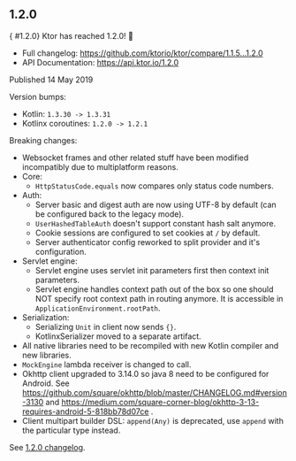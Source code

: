 [//]: # (title: 1.2.0)
[//]: # (caption: Migrating 1.1.5 → 1.2.0)
[//]: # (category: quickstart)

## 1.2.0
{ #1.2.0}
Ktor has reached 1.2.0! 🎉

* Full changelog: <https://github.com/ktorio/ktor/compare/1.1.5...1.2.0>
* API Documentation: <https://api.ktor.io/1.2.0>

Published 14 May 2019

Version bumps:
* Kotlin: `1.3.30 -> 1.3.31`
* Kotlinx coroutines: `1.2.0 -> 1.2.1`

Breaking changes:
* Websocket frames and other related stuff have been modified incompatibly due to multiplatform reasons.
* Core:
    * `HttpStatusCode.equals` now compares only status code numbers.
* Auth:
    * Server basic and digest auth are now using UTF-8 by default (can be configured back to the legacy mode).
    * `UserHashedTableAuth` doesn't support constant hash salt anymore.
    * Cookie sessions are configured to set cookies at `/` by default.
    * Server authenticator config reworked to split provider and it's configuration.
* Servlet engine:
    * Servlet engine uses servlet init parameters first then context init parameters.
    * Servlet engine handles context path out of the box so one should NOT specify root context path in routing anymore. It is accessible in `ApplicationEnvironment.rootPath`.
* Serialization:
    * Serializing `Unit` in client now sends `{}`.
    * KotlinxSerializer moved to a separate artifact.
* All native libraries need to be recompiled with new Kotlin compiler and new libraries.
* `MockEngine` lambda receiver is changed to call.
* Okhttp client upgraded to 3.14.0 so java 8 need to be configured for Android. See https://github.com/square/okhttp/blob/master/CHANGELOG.md#version-3130 and https://medium.com/square-corner-blog/okhttp-3-13-requires-android-5-818bb78d07ce .
* Client multipart builder DSL: `append(Any)` is deprecated, use `append` with the particular type instead.

See [1.2.0 changelog](https://github.com/ktorio/ktor/blob/1.2.0/CHANGELOG.md).